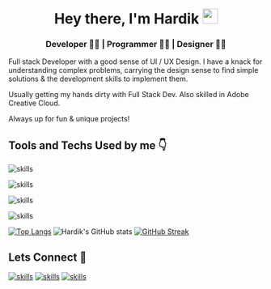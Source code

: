 <h1 align="center">Hey there, I'm Hardik <img src="./gif/Hi.gif" height="30px" width="30px"></h1>
<h3 align="center">Developer 👨‍💻 | Programmer 👨‍💻 | Designer 👨‍🎨</h3>

<p>
Full stack Developer with a good sense of UI / UX Design. I have a knack for understanding complex problems, carrying the design sense to find simple solutions & the development skills to implement them.

Usually getting my hands dirty with Full Stack Dev.
Also skilled in Adobe Creative Cloud.

Always up for fun & unique projects!
</p>

<h2>Tools and Techs Used by me 👇</h2>

![skills](https://skillicons.dev/icons?i=cpp,js)

![skills](https://skillicons.dev/icons?i=react,html,css,bootstrap)

![skills](https://skillicons.dev/icons?i=nodejs,express,mongodb,mysql)

![skills](https://skillicons.dev/icons?i=vscode,git,xd,figma)


[![Top Langs](https://github-readme-stats.vercel.app/api/top-langs/?username=harryy0112&layout=compact&theme=radical&hide_border=true)](https://github.com/harryy0112/github-readme-stats)  ![Hardik's GitHub stats](https://github-readme-stats.vercel.app/api?username=harryy0112&show_icons=true&theme=radical&hide_border=true) [![GitHub Streak](https://streak-stats.demolab.com/?user=harryy0112&theme=radical&hide_border=true)](https://git.io/streak-stats)

<h2>Lets Connect 🤝</h2>

[![skills](https://skillicons.dev/icons?i=linkedin)](https://www.linkedin.com/in/harryy0112)
[![skills](https://skillicons.dev/icons?i=github)](https://github.com/harryy0112)
[![skills](https://skillicons.dev/icons?i=twitter)](https://twitter.com/ItsHardikkA)